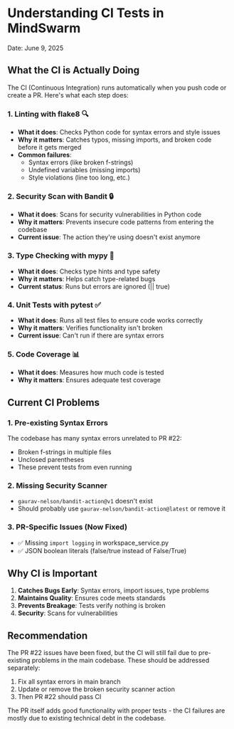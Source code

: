 # Understanding CI Tests in MindSwarm

Date: June 9, 2025

## What the CI is Actually Doing

The CI (Continuous Integration) runs automatically when you push code or create a PR. Here's what each step does:

### 1. **Linting with flake8** 🔍
- **What it does**: Checks Python code for syntax errors and style issues
- **Why it matters**: Catches typos, missing imports, and broken code before it gets merged
- **Common failures**:
  - Syntax errors (like broken f-strings)
  - Undefined variables (missing imports)
  - Style violations (line too long, etc.)

### 2. **Security Scan with Bandit** 🔒
- **What it does**: Scans for security vulnerabilities in Python code
- **Why it matters**: Prevents insecure code patterns from entering the codebase
- **Current issue**: The action they're using doesn't exist anymore

### 3. **Type Checking with mypy** 📝
- **What it does**: Checks type hints and type safety
- **Why it matters**: Helps catch type-related bugs
- **Current status**: Runs but errors are ignored (|| true)

### 4. **Unit Tests with pytest** ✅
- **What it does**: Runs all test files to ensure code works correctly
- **Why it matters**: Verifies functionality isn't broken
- **Current issue**: Can't run if there are syntax errors

### 5. **Code Coverage** 📊
- **What it does**: Measures how much code is tested
- **Why it matters**: Ensures adequate test coverage

## Current CI Problems

### 1. **Pre-existing Syntax Errors**
The codebase has many syntax errors unrelated to PR #22:
- Broken f-strings in multiple files
- Unclosed parentheses
- These prevent tests from even running

### 2. **Missing Security Scanner**
- `gaurav-nelson/bandit-action@v1` doesn't exist
- Should probably use `gaurav-nelson/bandit-action@latest` or remove it

### 3. **PR-Specific Issues (Now Fixed)**
- ✅ Missing `import logging` in workspace_service.py
- ✅ JSON boolean literals (false/true instead of False/True)

## Why CI is Important

1. **Catches Bugs Early**: Syntax errors, import issues, type problems
2. **Maintains Quality**: Ensures code meets standards
3. **Prevents Breakage**: Tests verify nothing is broken
4. **Security**: Scans for vulnerabilities

## Recommendation

The PR #22 issues have been fixed, but the CI will still fail due to pre-existing problems in the main codebase. These should be addressed separately:

1. Fix all syntax errors in main branch
2. Update or remove the broken security scanner action
3. Then PR #22 should pass CI

The PR itself adds good functionality with proper tests - the CI failures are mostly due to existing technical debt in the codebase.